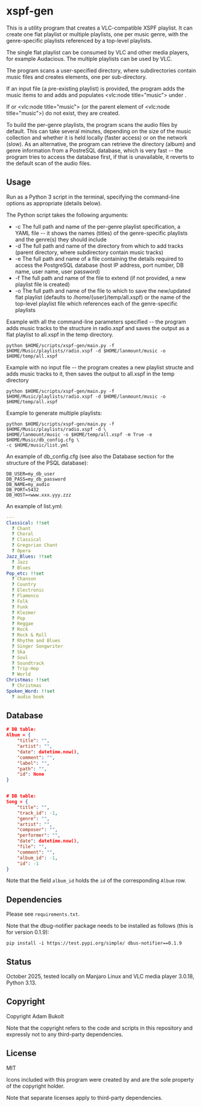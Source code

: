 # xspf-gen #

This is a utility program that creates a VLC-compatible XSPF playlist.
It can create one flat playlist or multiple playlists, one per music genre, with
the genre-specific playlists referenced by a top-level playlists.

The single flat playlist can be consumed by VLC and other media players, for example Audacious.
The multiple playlists can be used by VLC.

The program scans a user-specified directory, where subdirectories contain music files and creates <track> elements, 
one per sub-directory.

If an input file (a pre-existing playlist) is provided, the program adds the
music items to <tracklist> and adds and populates <vlc:node title="music"> under <extension
application="http://www.videolan.org/vlc/playlist/0">.

If <trackList> or <vlc:node title="music"> (or the parent element of <vlc:node title="music">) do not exist, they 
are created.

To build the per-genre playlists, the program scans the audio files by
default. This can take several minutes, depending on the size of the music
collection and whether it is held locally (faster access) or on the network
(slow). As an alternative, the program can retrieve the directory (album) and
genre information from a PostreSQL database, which is very fast -- the program
tries to access the database first, if that is unavailable, it reverts to the
default scan of the audio files. 

## Usage

Run as a Python 3 script in the terminal, specifying the command-line options as appropriate (details below). 

The Python script takes the following arguments:

* -c The full path and name of the per-genre playlist specification, a YAML file
    -- it shows the names (titles) of the genre-specific playlists and the
    genre(s) they should include 
* -d The full path and name of the directory from which to add tracks (parent directory, where subdirectory contain music 
    tracks)
* -e The full path and name of a file containing the details required to access
    the PostgreSQL database (host IP address, port number, DB name, user name, user password) 
* -f The full path and name of the file to extend (if not provided, a new playlist file is created)
* -o The full path and name of the file to which to save the new/updated flat
    playlist (defaults to /home/{user}/temp/all.xspf) or the name of the top-level
    playlist file which references each of the genre-specific playlists

Example with all the command-line parameters specified -- the program adds music
tracks to the structure in radio.xspf and saves the output as a flat playlist to all.xspf in the
temp directory. 
```
python $HOME/scripts/xspf-gen/main.py -f $HOME/Music/playlists/radio.xspf -d $HOME/lanmount/music -o $HOME/temp/all.xspf
```
Example with no input file -- the program creates a new playlist structe and adds music
tracks to it, then saves the output to all.xspf in the temp directory
```
python $HOME/scripts/xspf-gen/main.py -f $HOME/Music/playlists/radio.xspf -d $HOME/lanmount/music -o $HOME/temp/all.xspf
```

Example to generate multiple playlists:
```
python $HOME/scripts/xspf-gen/main.py -f $HOME/Music/playlists/radio.xspf -d \
$HOME/lanmount/music -o $HOME/temp/all.xspf -m True -e $HOME/Music/db_config.cfg \
-c $HOME/music/list.yml
```

An example of db_config.cfg (see also the Database section for the structure of
the PSQL database):

```
DB_USER=my_db_user
DB_PASS=my_db_password
DB_NAME=my_audio
DB_PORT=5432
DB_HOST=<www.xxx.yyy.zzz

```

An example of list.yml:

``` YAML
---
Classical: !!set
  ? Chant
  ? Choral
  ? Classical
  ? Gregorian Chant
  ? Opera
Jazz_Blues: !!set
  ? Jazz
  ? Blues
Pop_etc: !!set
  ? Chanson
  ? Country
  ? Electronic
  ? Flamenco
  ? Folk
  ? Funk
  ? Klezmer
  ? Pop
  ? Reggae
  ? Rock
  ? Rock & Roll
  ? Rhythm and Blues
  ? Singer Songwriter
  ? Ska
  ? Soul
  ? Soundtrack
  ? Trip-Hop
  ? World
Christmas: !!set
  ? Christmas
Spoken_Word: !!set
  ? audio book

```

## Database

``` JSON
# DB table:
Album = {
    "title": "",
    "artist": "",
    "date": datetime.now(),
    "comment": "",
    "label": "",
    "path": "",
    "id": None
}


# DB table:
Song = {
    "title": "",
    "track_id": -1,
    "genre": "",
    "artist": "",
    "composer": "",
    "performer": "",
    "date": datetime.now(),
    "file": "",
    "comment": "",
    "album_id": -1,
    "id": -1
}

```

Note that the field `album_id` holds the `id` of the corresponding `Album` row.

## Dependencies

Please see `requirements.txt`.

Note that the dbug-notifier package needs to be installed as follows (this is for version 0.1.9):
```commandline
pip install -i https://test.pypi.org/simple/ dbus-notifier==0.1.9
```

## Status

October 2025, tested locally on Manjaro Linux and VLC media player 3.0.18, Python 3.13.

## Copyright

Copyright Adam Bukolt

Note that the copyright refers to the code and scripts in this repository and
expressly not to any third-party dependencies.

## License

MIT

Icons included with this program were created by and are the sole property of the copyright holder.

Note that separate licenses apply to third-party dependencies.
